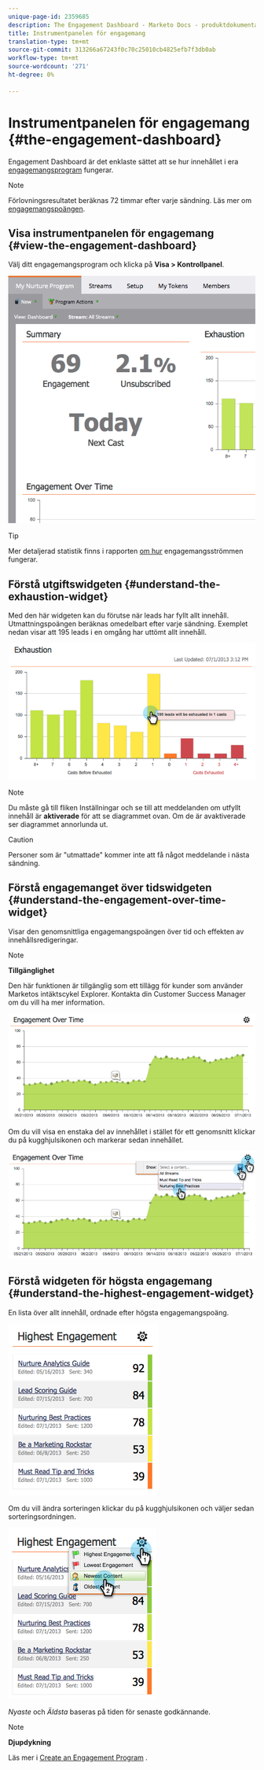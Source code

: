 ```yaml
---
unique-page-id: 2359685
description: The Engagement Dashboard - Marketo Docs - produktdokumentation
title: Instrumentpanelen för engagemang
translation-type: tm+mt
source-git-commit: 313266a67243f0c70c25010cb4825efb7f3db0ab
workflow-type: tm+mt
source-wordcount: '271'
ht-degree: 0%

---
```



# Instrumentpanelen för engagemang {#the-engagement-dashboard}

Engagement Dashboard är det enklaste sättet att se hur innehållet i era [engagemangsprogram](http://docs.marketo.com/display/docs/drip+nurturing) fungerar.

>[!NOTE]
>
>Förlovningsresultatet beräknas 72 timmar efter varje sändning. Läs mer om [engagemangspoängen](understanding-the-engagement-score.md).

## Visa instrumentpanelen för engagemang {#view-the-engagement-dashboard}

Välj ditt engagemangsprogram och klicka på **Visa > Kontrollpanel**.

![](assets/image2014-9-15-16-3a42-3a41.png)

>[!TIP]
>
>Mer detaljerad statistik finns i rapporten [om hur](engagement-stream-performance-report.md) engagemangsströmmen fungerar.

## Förstå utgiftswidgeten {#understand-the-exhaustion-widget}

Med den här widgeten kan du förutse när leads har fyllt allt innehåll. Utmattningspoängen beräknas omedelbart efter varje sändning. Exemplet nedan visar att 195 leads i en omgång har uttömt allt innehåll.

![](assets/image2014-9-15-16-3a45-3a10.png)

>[!NOTE]
>
>Du måste gå till fliken Inställningar och se till att meddelanden om utfyllt innehåll är **aktiverade** för att se diagrammet ovan. Om de är avaktiverade ser diagrammet annorlunda ut.

>[!CAUTION]
>
>Personer som är &quot;utmattade&quot; kommer inte att få något meddelande i nästa sändning.

## Förstå engagemanget över tidswidgeten {#understand-the-engagement-over-time-widget}

Visar den genomsnittliga engagemangspoängen över tid och effekten av innehållsredigeringar.

>[!NOTE]
>
>**Tillgänglighet**
>
>Den här funktionen är tillgänglig som ett tillägg för kunder som använder Marketos intäktscykel Explorer. Kontakta din Customer Success Manager om du vill ha mer information.

![](assets/image2014-9-15-16-3a45-3a50.png)

Om du vill visa en enstaka del av innehållet i stället för ett genomsnitt klickar du på kugghjulsikonen och markerar sedan innehållet.

![](assets/image2014-9-15-16-3a46-3a45.png)

## Förstå widgeten för högsta engagemang {#understand-the-highest-engagement-widget}

En lista över allt innehåll, ordnade efter högsta engagemangspoäng.

![](assets/image2014-9-15-16-3a46-3a54.png)

Om du vill ändra sorteringen klickar du på kugghjulsikonen och väljer sedan sorteringsordningen.

![](assets/image2014-9-15-16-3a46-3a58.png)

*Nyaste* och *Äldsta* baseras på tiden för senaste godkännande.

>[!NOTE]
>
>**Djupdykning**
>
>Läs mer i [Create an Engagement Program](../../../../product-docs/email-marketing/drip-nurturing/creating-an-engagement-program/create-an-engagement-program.md) .

